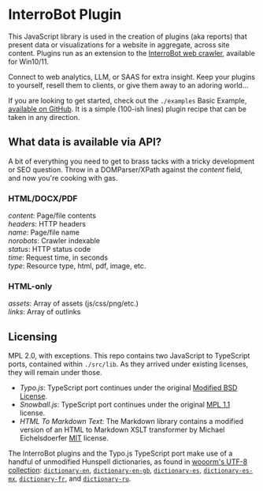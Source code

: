 # InterroBot Plugin

This JavaScript library is used in the creation of plugins (aka reports) that present data or visualizations for a website in aggregate, across site content. Plugins run as an extension to the [InterroBot web crawler](https://interro.bot), available for Win10/11.

Connect to web analytics, LLM, or SAAS for extra insight. Keep your plugins to yourself, resell them to clients, or give them away to an adoring world... 

If you are looking to get started, check out the `./examples` Basic Example, [available on GitHub](https://github.com/interrobot/interrobot-plugin/tree/master/examples). It is a simple (100-ish lines) plugin recipe that can be taken in any direction.

## What data is available via API?

A bit of everything you need to get to brass tacks with a tricky development or SEO question. Throw in a DOMParser/XPath against the *content* field, and now you're cooking with gas. 

### HTML/DOCX/PDF

*content*: Page/file contents  
*headers*: HTTP headers  
*name*: Page/file name  
*norobots*: Crawler indexable  
*status*: HTTP status code  
*time*: Request time, in seconds  
*type*: Resource type, html, pdf, image, etc.

### HTML-only

*assets*: Array of assets (js/css/png/etc.)  
*links*: Array of outlinks

## Licensing

MPL 2.0, with exceptions. This repo contains two JavaScript to TypeScript ports, contained within `./src/lib`. As they arrived under existing licenses, they will remain under those.

* *Typo.js*: TypeScript port continues under the original [Modified BSD License](https://raw.githubusercontent.com/cfinke/Typo.js/master/license.txt).
* *Snowball.js*: TypeScript port continues under the original [MPL 1.1](https://raw.githubusercontent.com/fortnightlabs/snowball-js/master/LICENSE) license.
* *HTML To Markdown Text*: The Markdown library contains a modified version of an HTML to Markdown XSLT transformer by Michael Eichelsdoerfer [MIT](https://en.wikipedia.org/wiki/MIT_License) license.

The InterroBot plugins and the Typo.js TypeScript port make use of a handful of unmodified Hunspell dictionaries, as found in [wooorm's UTF-8 collection](https://github.com/wooorm/dictionaries/): [`dictionary-en`](https://github.com/wooorm/dictionaries/en), [`dictionary-en-gb`](https://github.com/wooorm/dictionaries/en-GB), [`dictionary-es`](https://github.com/wooorm/dictionaries/es),  [`dictionary-es-mx`](https://github.com/wooorm/dictionaries/es-MX), [`dictionary-fr`](https://github.com/wooorm/dictionaries/fr), and [`dictionary-ru`](https://github.com/wooorm/dictionaries/ru).
